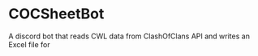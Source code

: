 # COCSheetBot

A discord bot that reads CWL data from ClashOfClans API and writes an Excel file for 
